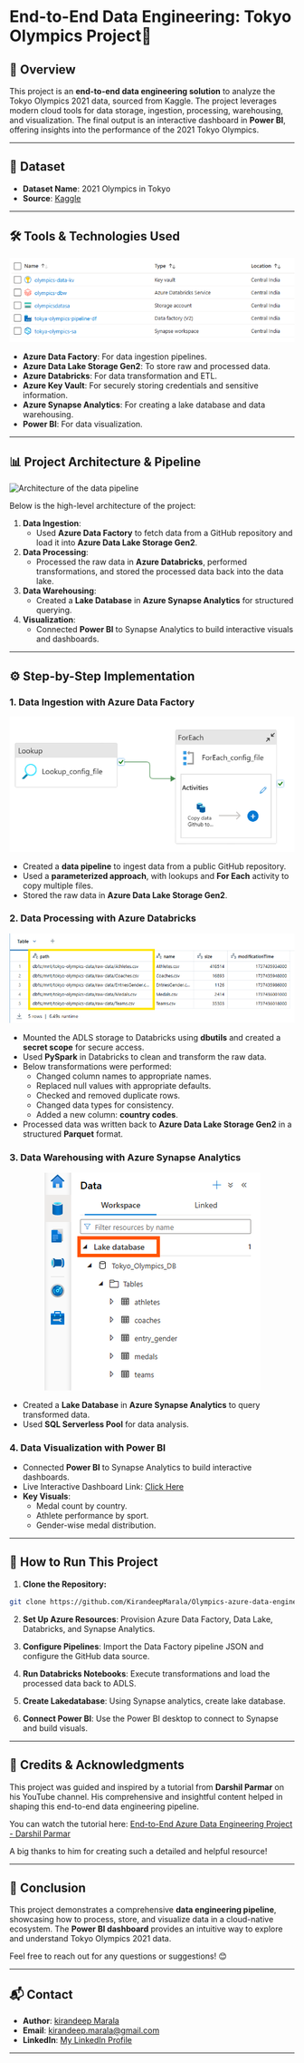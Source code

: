 # End-to-End Data Engineering: Tokyo Olympics Project🏅

## 📖 Overview
This project is an **end-to-end data engineering solution** to analyze the Tokyo Olympics 2021 data, sourced from Kaggle. The project leverages modern cloud tools for data storage, ingestion, processing, warehousing, and visualization. The final output is an interactive dashboard in **Power BI**, offering insights into the performance of the 2021 Tokyo Olympics.

---

## 📁 Dataset
- **Dataset Name**: 2021 Olympics in Tokyo  
- **Source**: [Kaggle](https://www.kaggle.com/datasets/arjunprasadsarkhel/2021-olympics-in-tokyo)

---

## 🛠️ Tools & Technologies Used
![All Resources](https://github.com/KirandeepMarala/Olympics-azure-data-engineering-project/blob/main/Images/all_resources.png)
- **Azure Data Factory**: For data ingestion pipelines.
- **Azure Data Lake Storage Gen2**: To store raw and processed data.
- **Azure Databricks**: For data transformation and ETL.
- **Azure Key Vault**: For securely storing credentials and sensitive information.
- **Azure Synapse Analytics**: For creating a lake database and data warehousing.
- **Power BI**: For data visualization.

---

## 📊 Project Architecture & Pipeline
![Architecture of the data pipeline](https://github.com/KirandeepMarala/Olympics-azure-data-engineering-project/blob/main/Images/pipeline.gif) 

Below is the high-level architecture of the project:

1. **Data Ingestion**:
   - Used **Azure Data Factory** to fetch data from a GitHub repository and load it into **Azure Data Lake Storage Gen2**.
2. **Data Processing**:
   - Processed the raw data in **Azure Databricks**, performed transformations, and stored the processed data back into the data lake.
3. **Data Warehousing**:
   - Created a **Lake Database** in **Azure Synapse Analytics** for structured querying.
4. **Visualization**:
   - Connected **Power BI** to Synapse Analytics to build interactive visuals and dashboards.

---


## ⚙️ Step-by-Step Implementation

### 1. Data Ingestion with Azure Data Factory
![datafactory pipeline](https://github.com/KirandeepMarala/Olympics-azure-data-engineering-project/blob/main/Images/datafactory_pipeline.png) 
- Created a **data pipeline** to ingest data from a public GitHub repository.  
- Used a **parameterized approach**, with lookups and **For Each** activity to copy multiple files.  
- Stored the raw data in **Azure Data Lake Storage Gen2**.



### 2. Data Processing with Azure Databricks
![databricks mount tables](https://github.com/KirandeepMarala/Olympics-azure-data-engineering-project/blob/main/Images/azure_databricks.png) 
- Mounted the ADLS storage to Databricks using **dbutils** and created a **secret scope** for secure access.  
- Used **PySpark** in Databricks to clean and transform the raw data.  
- Below transformations were performed:
  - Changed column names to appropriate names.
  - Replaced null values with appropriate defaults.
  - Checked and removed duplicate rows.
  - Changed data types for consistency.
  - Added a new column: **country codes**.
- Processed data was written back to **Azure Data Lake Storage Gen2** in a structured **Parquet** format.  

### 3. Data Warehousing with Azure Synapse Analytics
<div align="center">
  <img src="https://github.com/KirandeepMarala/Olympics-azure-data-engineering-project/blob/main/Images/lake_database.png" alt="lake database">
</div>

- Created a **Lake Database** in **Azure Synapse Analytics** to query transformed data.  
- Used **SQL Serverless Pool** for data analysis.

### 4. Data Visualization with Power BI

- Connected **Power BI** to Synapse Analytics to build interactive dashboards.
- Live Interactive Dashboard Link: [Click Here](https://app.powerbi.com/view?r=eyJrIjoiYjE3OTUwYTQtNWJjZi00ODM3LTk5ZTItMTk5NDFlOTFkNDhkIiwidCI6ImM2ZTU0OWIzLTVmNDUtNDAzMi1hYWU5LWQ0MjQ0ZGM1YjJjNCJ9)
- **Key Visuals**:
  - Medal count by country.
  - Athlete performance by sport.
  - Gender-wise medal distribution.  
---

## 📜 How to Run This Project

1. **Clone the Repository:**
```bash
git clone https://github.com/KirandeepMarala/Olympics-azure-data-engineering-project.git
 ```
2. **Set Up Azure Resources**: Provision Azure Data Factory, Data Lake, Databricks, and Synapse Analytics.
     
3. **Configure Pipelines**: Import the Data Factory pipeline JSON and configure the GitHub data source.
     
4. **Run Databricks Notebooks**: Execute transformations and load the processed data back to ADLS.
5. **Create Lakedatabase**: Using Synapse analytics, create lake database.
6. **Connect Power BI**: Use the Power BI desktop to connect to Synapse and build visuals.
---

## 🙏 Credits & Acknowledgments

This project was guided and inspired by a tutorial from **Darshil Parmar** on his YouTube channel. His comprehensive and insightful content helped in shaping this end-to-end data engineering pipeline.  

You can watch the tutorial here: [End-to-End Azure Data Engineering Project - Darshil Parmar](https://www.youtube.com/watch?v=IaA9YNlg5hM)

A big thanks to him for creating such a detailed and helpful resource!

---

## 🎯 Conclusion
This project demonstrates a comprehensive **data engineering pipeline**, showcasing how to process, store, and visualize data in a cloud-native ecosystem. The **Power BI dashboard** provides an intuitive way to explore and understand Tokyo Olympics 2021 data.

Feel free to reach out for any questions or suggestions! 😊

---

## 📬 Contact

- **Author**: [kirandeep Marala](#)
- **Email**: [kirandeep.marala@gmail.com](mailto:kirandeep.marala@gmail.com)
- **LinkedIn**: [My LinkedIn Profile](https://www.linkedin.com/in/kirandeepmarala/)

---
